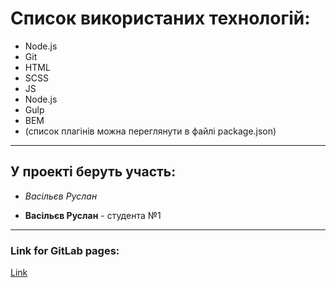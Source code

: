 # Список використаних технологій:
* Node.js 
* Git
* HTML
* SCSS 
* JS 
* Node.js  
* Gulp
* BEM
* (список плагінів можна переглянути в файлі package.json)

***********************************************************************************************************************

## У проекті беруть участь: 
* *Васільєв Руслан*


- **Васільєв Руслан** - студента №1


************************************************************************************************************************

### Link for GitLab pages:


[Link](https://vassrus.gitlab.io/-/step-project-forkio/-/jobs/5219575136/artifacts/public/index.html)





